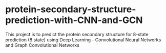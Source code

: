# protein-secondary-structure-prediction-with-CNN-and-GCN
This project is to predict the protein secondary structure for 8-state prediction (8 state) using Deep Learning - Convolutional Neural Networks and Graph Convolutional Networks
